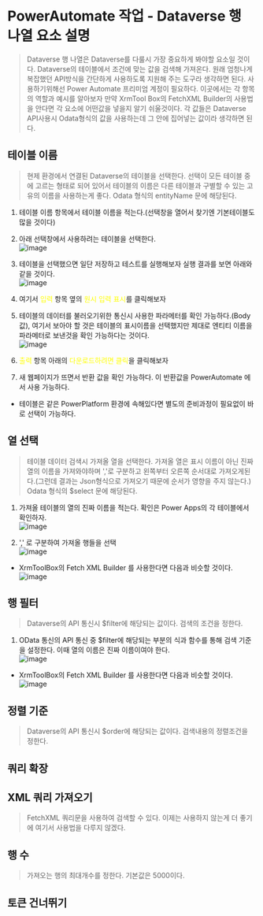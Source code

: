 # PowerAutomate 작업 - Dataverse 행 나열 요소 설명
> Dataverse 행 나열은 Dataverse를 다룰시 가장 중요하게 봐야할 요소일 것이다. Dataverse의 테이블에서 조건에 맞는 값을 검색해 가져온다. 원래 엄청나게 복잡했던 API방식을 간단하게 사용하도록 지원해 주는 도구라 생각하면 된다. 사용하기위해선 Power Automate 프리미엄 계정이 필요하다. 이곳에서는 각 항목의 역할과 예시를 알아보자 만약 XrmTool Box의 FetchXML Builder의 사용법을 안다면 각 요소에 어떤값을 넣을지 알기 쉬울것이다. 각 값들은 Dataverse API사용시 Odata형식의 값을 사용하는데 그 안에 집어넣는 값이라 생각하면 된다.

## 테이블 이름
> 현제 환경에서 연결된 Dataverse의 테이블을 선택한다. 선택이 모든 테이블 중에 고르는 형태로 되어 있어서 테이블의 이름은 다른 테이블과 구별할 수 있는 고유의 이름을 사용하는게 좋다. Odata 형식의 entityName 문에 해당된다.

1. 테이블 이름 항목에서 테이블 이름을 적는다.(선택창을 열어서 찾기엔 기본테이블도 많을 것이다)

2. 아래 선택창에서 사용하려는 테이블을 선택한다.<br>![image](https://user-images.githubusercontent.com/39551265/155435968-25b8bbb6-7256-43f2-9cbd-05052c956c51.png)<br>

3. 테이블을 선택했으면 일단 저장하고 테스트를 실행해보자 실행 결과를 보면 아래와 같을 것이다.<br>![image](https://user-images.githubusercontent.com/39551265/155436273-1ec3f1b2-a56b-459e-9ed6-9a92305f6632.png)<br>

4. 여기서 <span style="color:yellow">입력</span> 항목 옆의 <span style="color:yellow">원시 입력 표시</span>를 클릭해보자

5. 테이블의 데이터를 불러오기위한 통신시 사용한 파라메터를 확인 가능하다.(Body 값), 여기서 보아야 할 것은 테이블의 표시이름을 선택했지만 제대로 엔티티 이름을 파라메터로 보낸것을 확인 가능하다는 것이다.<br>![image](https://user-images.githubusercontent.com/39551265/155436790-bd66ba97-dec4-4a32-81b6-5441e0cde4da.png)<br>

6. <span style="color:yellow">출력</span> 항목 아래의 <span style="color:yellow">다운로드하려면 클릭</span>을 클릭해보자

7. 새 웹페이지가 뜨면서 반환 값을 확인 가능하다. 이 반환값을 PowerAutomate 에서 사용 가능하다.

* 테이블은 같은 PowerPlatform 환경에 속해있다면 별도의 준비과정이 필요없이 바로 선택이 가능하다.

## 열 선택
> 테이블 데이터 검색시 가져올 열을 선택한다. 가져올 열은 표시 이름이 아닌 진짜 열의 이름을 가져와야하며 ','로 구분하고 왼쪽부터 오른쪽 순서대로 가져오게된다.(그런데 결과는 Json형식으로 가져오기 때문에 순서가 영향을 주지 않는다.) Odata 형식의 $select 문에 해당된다.

1. 가져올 테이블의 열의 진짜 이름을 적는다. 확인은 Power Apps의 각 테이블에서 확인하자.<br>![image](https://user-images.githubusercontent.com/39551265/158018623-b7c04440-75c3-4a44-81fb-04f417957983.png)<br>

2. ',' 로 구분하여 가져올 행들을 선택<br>![image](https://user-images.githubusercontent.com/39551265/158018816-16466993-8ecb-4a34-ad8f-cbf0247fe211.png)<br>

* XrmToolBox의 Fetch XML Builder 를 사용한다면 다음과 비슷할 것이다.<br>![image](https://user-images.githubusercontent.com/39551265/158018775-d4f0326c-79cd-478a-bbb2-a03439d66c5d.png)<br>

## 행 필터
> Dataverse의 API 통신시 $filter에 해당되는 값이다. 검색의 조건을 정한다.
1. OData 통신의 API 통신 중 $filter에 해당되는 부분의 식과 함수를 통해 검색 기준을 설정한다. 이때 열의 이름은 진짜 이름이여야 한다.<br>![image](https://user-images.githubusercontent.com/39551265/158018933-17a404b4-e77e-4207-ba6b-077daa7e8d3d.png)<br>

* XrmToolBox의 Fetch XML Builder 를 사용한다면 다음과 비슷할 것이다.<br>![image](https://user-images.githubusercontent.com/39551265/158019002-79cd2bc8-e2d0-4f68-b5a5-bf2bdf8f56ff.png)<br>

## 정렬 기준
> Dataverse의 API 통신시 $order에 해당되는 값이다. 검색내용의 정렬조건을 정한다. 
## 쿼리 확장
## XML 쿼리 가져오기
> FetchXML 쿼리문을 사용하여 검색할 수 있다. 이제는 사용하지 않는게 더 좋기에 여기서 사용법을 다루지 않겠다.
## 행 수
> 가져오는 행의 최대개수를 정한다. 기본값은 5000이다.
## 토큰 건너뛰기